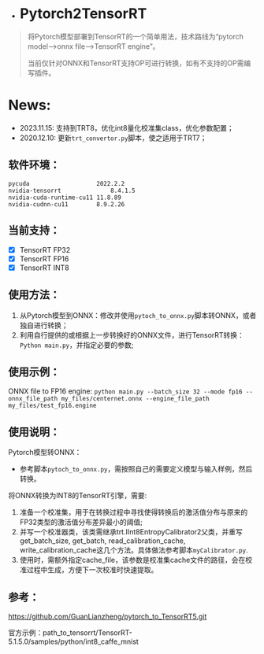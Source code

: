 - # Pytorch2TensorRT

> 将Pytorch模型部署到TensorRT的一个简单用法，技术路线为“pytorch model-->onnx file-->TensorRT engine”。
>
> 当前仅针对ONNX和TensorRT支持OP可进行转换，如有不支持的OP需编写插件。

# News:

* 2023.11.15: 支持到TRT8，优化int8量化校准集class，优化参数配置；
* 2020.12.10: 更新`trt_convertor.py`脚本，使之适用于TRT7；



## 软件环境：

```
pycuda                   2022.2.2
nvidia-tensorrt              8.4.1.5
nvidia-cuda-runtime-cu11 11.8.89
nvidia-cudnn-cu11        8.9.2.26
```

## 当前支持：

- [x] TensorRT FP32
- [x] TensorRT FP16
- [x] TensorRT INT8

## 使用方法：

1. 从Pytorch模型到ONNX：修改并使用`pytoch_to_onnx.py`脚本转ONNX，或者独自进行转换；
2. 利用自行提供的或根据上一步转换好的ONNX文件，进行TensorRT转换：`Python main.py`，并指定必要的参数;

## 使用示例：

ONNX file to FP16 engine:
`python main.py --batch_size 32 --mode fp16 --onnx_file_path my_files/centernet.onnx --engine_file_path my_files/test_fp16.engine`

## 使用说明：

Pytorch模型转ONNX：

- 参考脚本`pytoch_to_onnx.py`，需按照自己的需要定义模型与输入样例，然后转换。

将ONNX转换为INT8的TensorRT引擎，需要:

1. 准备一个校准集，用于在转换过程中寻找使得转换后的激活值分布与原来的FP32类型的激活值分布差异最小的阈值;
2. 并写一个校准器类，该类需继承trt.IInt8EntropyCalibrator2父类，并重写get_batch_size,  get_batch, read_calibration_cache, write_calibration_cache这几个方法。具体做法参考脚本`myCalibrator.py`.
3. 使用时，需额外指定cache_file，该参数是校准集cache文件的路径，会在校准过程中生成，方便下一次校准时快速提取。



## 参考：

https://github.com/GuanLianzheng/pytorch_to_TensorRT5.git

官方示例：path_to_tensorrt/TensorRT-5.1.5.0/samples/python/int8_caffe_mnist

